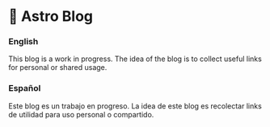 # 🚀 Astro Blog
### English

This blog is a work in progress.
The idea of the blog is to collect useful links for personal or shared usage.

### Español

Este blog es un trabajo en progreso.
La idea de este blog es recolectar links de utilidad para uso personal o compartido.
